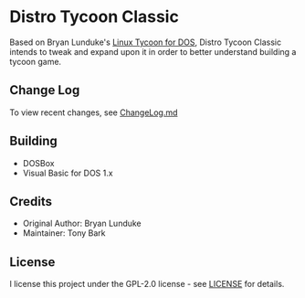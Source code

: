# Distro Tycoon Classic

Based on Bryan Lunduke's [Linux Tycoon for DOS](https://github.com/BryanLunduke/Linux-Tycoon-DOS), Distro Tycoon Classic intends to tweak and expand upon it in order to better understand building a tycoon game.

## Change Log

To view recent changes, see [ChangeLog.md](./ChangeLog.md)

## Building

- DOSBox
- Visual Basic for DOS 1.x

## Credits

- Original Author: Bryan Lunduke
- Maintainer: Tony Bark

## License

I license this project under the GPL-2.0 license - see [LICENSE](./LICENSE) for details.
